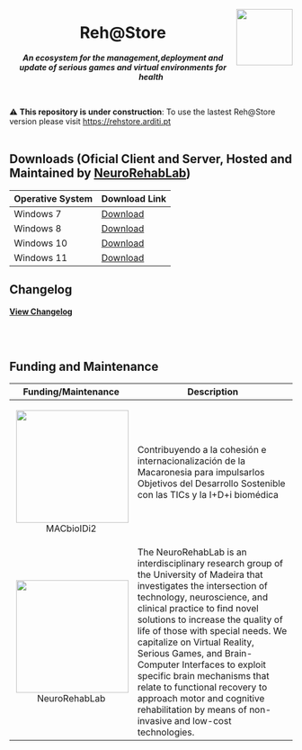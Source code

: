 <p align="center">

<img style="float: right;" width="100px" src="https://raw.githubusercontent.com/Zlynt/Reh-Store/main/docs/images/logo_rehstore.svg">
<h1 align="center">Reh@Store</h1>

***<p align="center">An ecosystem for the management,deployment and update of serious games and virtual environments for health</p>***
<p/>

<br/>

:warning: **This repository is under construction**: To use the lastest Reh@Store version please visit https://rehstore.arditi.pt
<br/>
<br/>

## Downloads (Oficial Client and Server, Hosted and Maintained by [NeuroRehabLab](https://neurorehablab.arditi.pt))
| Operative System | Download Link |
|--|--|
| Windows 7 | [Download](https://rehstore.arditi.pt/app_update/version_5/win32-x64/rehstore-setup-latest.exe) |
| Windows 8 | [Download](https://rehstore.arditi.pt/app_update/version_5/win32-x64/rehstore-setup-latest.exe) |
| Windows 10 | [Download](https://rehstore.arditi.pt/app_update/version_5/win32-x64/rehstore-setup-latest.exe) |
| Windows 11 | [Download](https://rehstore.arditi.pt/app_update/version_5/win32-x64/rehstore-setup-latest.exe) |

## Changelog
__[View Changelog](https://github.com/Zlynt/RehStoreClientApp/releases)__

<br/>
<br/>

## Funding and Maintenance

| Funding/Maintenance | Description |
|--|--|
| <p align="center"><img style="float: right;" width="200" src="https://neurorehablab.arditi.pt/wp-content/uploads/2021/03/logo_mac.jpg">MACbioIDi2</p>  | Contribuyendo a la cohesión e internacionalización de la Macaronesia para impulsarlos Objetivos del Desarrollo Sostenible con las TICs y la I+D+i biomédica |
| <p align="center"><img style="float: right;" width="200" src="https://pbs.twimg.com/profile_images/1617678149474451456/xRShzGiM_400x400.jpg">NeuroRehabLab</p> | The NeuroRehabLab is an interdisciplinary research group of the University of Madeira that investigates the intersection of technology, neuroscience, and clinical practice to find novel solutions to increase the quality of life of those with special needs. We capitalize on Virtual Reality, Serious Games, and Brain-Computer Interfaces to exploit specific brain mechanisms that relate to functional recovery to approach motor and cognitive rehabilitation by means of non-invasive and low-cost technologies. |
